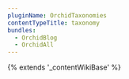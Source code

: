 ```yaml
---
pluginName: OrchidTaxonomies
contentTypeTitle: taxonomy
bundles:
  - OrchidBlog
  - OrchidAll
---
```


{% extends '_contentWikiBase' %}
